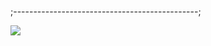  ;----------------------------------------------;

![](https://www.google.com/url?sa=i&url=https%3A%2F%2Fwww.artstation.com%2Fartwork%2F1xyEbL&psig=AOvVaw21QQlDmNij5LPdwKV7Oyr3&ust=1722698332254000&source=images&cd=vfe&opi=89978449&ved=0CA8QjRxqFwoTCJDi2NfN1ocDFQAAAAAdAAAAABAE)
<!--
**MaryaUchiha/MaryaUchiha** is a ✨ _special_ ✨ repository because its `README.md` (this file) appears on your GitHub profile.

Here are some ideas to get you started:

- 🔭 I’m currently working on ...
- 🌱 I’m currently learning ...
- 👯 I’m looking to collaborate on ...
- 🤔 I’m looking for help with ...
- 💬 Ask me about ...
- 📫 How to reach me: ...
- 😄 Pronouns: ...
- ⚡ Fun fact: ...
-->
